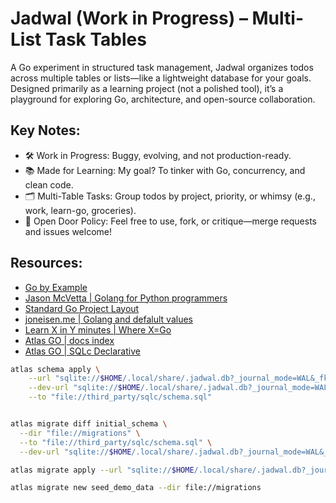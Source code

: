 # Jadwal (Work in Progress) – Multi-List Task Tables

A Go experiment in structured task management,
Jadwal organizes todos across multiple tables or lists—like a lightweight database for your goals.
Designed primarily as a learning project (not a polished tool), it’s a playground for exploring Go, architecture, and open-source collaboration.

## Key Notes:

- 🛠 Work in Progress: Buggy, evolving, and not production-ready.
- 📚 Made for Learning: My goal? To tinker with Go, concurrency, and clean code.
- 🗂 Multi-Table Tasks: Group todos by project, priority, or whimsy (e.g., work, learn-go, groceries).
- 🤝 Open Door Policy: Feel free to use, fork, or critique—merge requests and issues welcome!

## Resources:

- [Go by Example](https://gobyexample.com/)
- [Jason McVetta | Golang for Python programmers](https://golang-for-python-programmers.readthedocs.io/)
- [Standard Go Project Layout](https://github.com/golang-standards/project-layout)
- [joneisen.me | Golang and defalult values](https://joneisen.me/programming/2013/06/23/golang-and-default-values.html)
- [Learn X in Y minutes | Where X=Go](https://learnxinyminutes.com/go/)
- [Atlas GO | docs index](https://atlasgo.io/docs)
- [Atlas GO | SQLc Declarative](https://atlasgo.io/guides/frameworks/sqlc-declarative)

```bash
atlas schema apply \
    --url "sqlite://$HOME/.local/share/.jadwal.db?_journal_mode=WAL&_fk=1" \
    --dev-url "sqlite://$HOME/.local/share/.jadwal.db?_journal_mode=WAL&_fk=1" \
    --to "file://third_party/sqlc/schema.sql"


atlas migrate diff initial_schema \
  --dir "file://migrations" \
  --to "file://third_party/sqlc/schema.sql" \
  --dev-url "sqlite://$HOME/.local/share/.jadwal.db?_journal_mode=WAL&_fk=1"

atlas migrate apply --url "sqlite://$HOME/.local/share/.jadwal.db?_journal_mode=WAL&_fk=1"

atlas migrate new seed_demo_data --dir file://migrations
```
